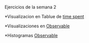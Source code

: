 Ejercicios de la semana 2

*Visualizacion en Tablue de [time spent](https://estebanotero.github.io/infovis/s2/tableau.html)

*Visualizaciones en [Observable](https://observablehq.com/d/09d429b85147a5c8)

*Histogramas  [Observable](https://observablehq.com/d/4ef58db09c7f7952)
